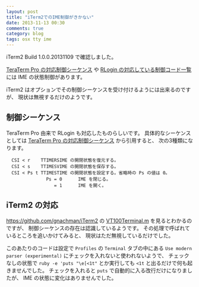 ```yaml
---
layout: post
title: "iTerm2でのIME制御がきかない"
date: 2013-11-13 00:30
comments: true
category: blog
tags: osx tty ime
---
```

iTerm2 Build 1.0.0.20131109 で確認しました。

[TeraTerm Pro の対応制御シーケンス](http://ttssh2.sourceforge.jp/manual/ja/about/ctrlseq.html)
や
[RLogin の対応している制御コード一覧](http://nanno.dip.jp/softlib/man/rlogin/ctrlcode.html)
には IME の状態制御があります。

iTerm2 はオプションでその制御シーケンスを受け付けるようには出来るのですが、
現状は無視するだけのようです。

<!--more-->

## 制御シーケンス

TeraTerm Pro 由来で RLogin も対応したものらしいです。
具体的なシーケンスとしては
[TeraTerm Pro の対応制御シーケンス](http://ttssh2.sourceforge.jp/manual/ja/about/ctrlseq.html)
から引用すると、
次の3種類になります。

```
  CSI < r    TTIMERSIME の開閉状態を復元する。
  CSI < s    TTIMESVIME の開閉状態を保存する。
  CSI < Ps t TTIMESTIME の開閉状態を設定する。省略時の Ps の値は 0。
               Ps = 0      IME を閉じる。
                  = 1      IME を開く。
```

## iTerm2 の対応

https://github.com/gnachman/iTerm2
の
[VT100Terminal.m](https://github.com/gnachman/iTerm2/blob/f47b1f815c54bb7d61adb3917a9a742c0e5cb703/VT100Terminal.m#L575)
を見るとわかるのですが、
制御シーケンスの存在は認識しているようです。
その処理で呼ばれているところを追いかけてみると、
現状はただ無視しているだけでした。

このあたりのコードは設定で
`Profiles` の `Terminal` タブの中にある
`Use modern parser (experimental)`
にチェックを入れないと使われないようで、
チェックなしの状態で
`ruby -e 'puts "\e[<1t"`
とか実行しても
`<1t`
と出るだけで何も起きませんでした。
チェックを入れると `puts` で自動的に入る改行だけになりましたが、
IME の状態に変化はありませんでした。
